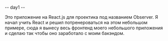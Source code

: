 
-- day1 --

Это приложение на React.js для проектика под названием Observer. Я начал учить React и решил потренероваться на этом небольшом примере, сюда я вынесу весь фронтенд моего небольшого приложения и сделаю так чтобы оно заработало с моим бакэндом.